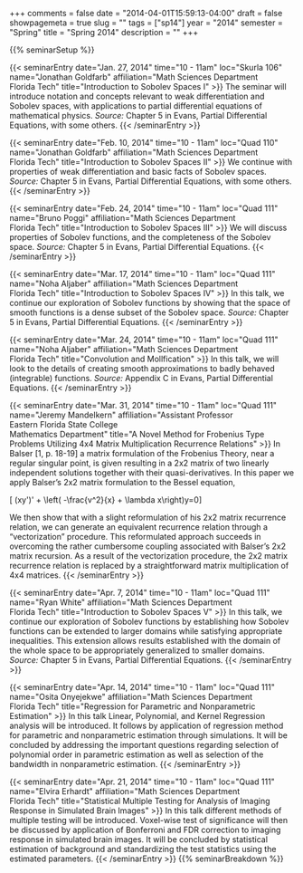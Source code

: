 +++
comments = false
date = "2014-04-01T15:59:13-04:00"
draft = false
showpagemeta = true
slug = ""
tags = ["sp14"]
year = "2014"
semester = "Spring"
title = "Spring 2014"
description = ""
+++

{{% seminarSetup %}}

{{< seminarEntry date="Jan. 27, 2014" time="10 - 11am" loc="Skurla 106" name="Jonathan Goldfarb" affiliation="Math Sciences Department<br /> Florida Tech" title="Introduction to Sobolev Spaces I" >}}
 The seminar will introduce notation and concepts relevant to weak differentiation and Sobolev spaces, with applications to partial differential equations of mathematical physics. <em>Source:</em> Chapter 5 in Evans, Partial Differential Equations, with some others.
 {{< /seminarEntry >}}

{{< seminarEntry date="Feb. 10, 2014" time="10 - 11am" loc="Quad 110" name="Jonathan Goldfarb" affiliation="Math Sciences Department<br /> Florida Tech" title="Introduction to Sobolev Spaces II" >}}
We continue with properties of weak differentiation and basic facts of Sobolev spaces. <em>Source:</em> Chapter 5 in Evans, Partial Differential Equations, with some others.
{{< /seminarEntry >}}

{{< seminarEntry date="Feb. 24, 2014" time="10 - 11am" loc="Quad 111" name="Bruno Poggi" affiliation="Math Sciences Department<br /> Florida Tech" title="Introduction to Sobolev Spaces III" >}}
We will discuss properties of Sobolev functions, and the completeness of the Sobolev space. <em>Source:</em> Chapter 5 in Evans, Partial Differential Equations.
{{< /seminarEntry >}}

{{< seminarEntry date="Mar. 17, 2014" time="10 - 11am" loc="Quad 111" name="Noha Aljaber" affiliation="Math Sciences Department<br /> Florida Tech" title="Introduction to Sobolev Spaces IV" >}}
In this talk, we continue our exploration of Sobolev functions by showing that the space of smooth functions is a dense subset of the Sobolev space. <em>Source:</em> Chapter 5 in Evans, Partial Differential Equations.
{{< /seminarEntry >}}

{{< seminarEntry date="Mar. 24, 2014" time="10 - 11am" loc="Quad 111" name="Noha Aljaber" affiliation="Math Sciences Department<br /> Florida Tech" title="Convolution and Mollfication" >}}
In this talk, we will look to the details of creating smooth approximations to badly behaved (integrable) functions. <em>Source:</em> Appendix C in Evans, Partial Differential Equations.
{{< /seminarEntry >}}

{{< seminarEntry date="Mar. 31, 2014" time="10 - 11am" loc="Quad 111" name="Jeremy Mandelkern" affiliation="Assistant Professor<br /> Eastern Florida State College<br /> Mathematics Department" title="A Novel Method for Frobenius Type Problems Utilizing 4x4 Matrix Multiplication Recurrence Relations" >}}
 In Balser [1, p. 18-19] a matrix formulation of the Frobenius Theory, near a regular singular point, is given resulting in a 2x2 matrix of two linearly independent solutions together with their quasi-derivatives.  In this paper we apply Balser&rsquo;s 2x2 matrix formulation to the Bessel equation,</p>
 \[ (xy')' + \left( -\frac{v^2}{x} + \lambda x\right)y=0\]
 <p>We then show that with a slight reformulation of his 2x2 matrix recurrence relation, we can generate an equivalent recurrence relation through a &ldquo;vectorization&rdquo; procedure.  This reformulated approach succeeds in overcoming the rather cumbersome coupling associated with Balser&rsquo;s 2x2 matrix recursion.  As a result of the vectorization procedure, the 2x2 matrix recurrence relation is replaced by a straightforward matrix multiplication of 4x4 matrices.
 {{< /seminarEntry >}}

{{< seminarEntry date="Apr. 7, 2014" time="10 - 11am" loc="Quad 111" name="Ryan White" affiliation="Math Sciences Department<br /> Florida Tech" title="Introduction to Sobolev Spaces V" >}}
In this talk, we continue our exploration of Sobolev functions by establishing how Sobolev functions can be extended to larger domains while satisfying appropriate inequalities. This extension allows results established with the domain of the whole space to be appropriately generalized to smaller domains. <em>Source:</em> Chapter 5 in Evans, Partial Differential Equations.
{{< /seminarEntry >}}

{{< seminarEntry date="Apr. 14, 2014" time="10 - 11am" loc="Quad 111" name="Osita Onyejekwe" affiliation="Math Sciences Department<br /> Florida Tech" title="Regression for Parametric and Nonparametric Estimation" >}}
 In this talk Linear, Polynomial, and Kernel Regression analysis will be introduced. It follows by application of regression method for parametric and nonparametric estimation through simulations. It will be concluded by addressing the important questions regarding selection of polynomial order in parametric estimation as well as selection of the bandwidth in nonparametric estimation.
 {{< /seminarEntry >}}

{{< seminarEntry date="Apr. 21, 2014" time="10 - 11am" loc="Quad 111" name="Elvira Erhardt" affiliation="Math Sciences Department<br /> Florida Tech" title="Statistical Multiple Testing for Analysis of Imaging Response in Simulated Brain Images" >}}
 In this talk different methods of multiple testing will be introduced. Voxel-wise test of significance will then be discussed by application of Bonferroni and FDR correction to imaging response in simulated brain images. It will be concluded by statistical estimation of background and standardizing the test statistics using the estimated parameters.
 {{< /seminarEntry >}}
 {{% seminarBreakdown %}}
